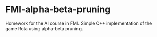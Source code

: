 # FMI-alpha-beta-pruning
Homework for the AI course in FMI. Simple C++ implementation of the game Rota using alpha-beta pruning.
